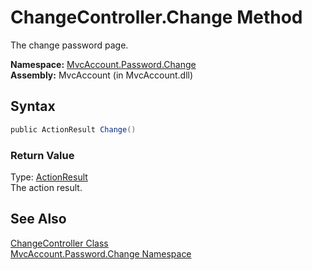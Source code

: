 ChangeController.Change Method
==============================
The change password page.

**Namespace:** [MvcAccount.Password.Change][1]  
**Assembly:** MvcAccount (in MvcAccount.dll)

Syntax
------

```csharp
public ActionResult Change()
```

### Return Value
Type: [ActionResult][2]  
The action result.

See Also
--------
[ChangeController Class][3]  
[MvcAccount.Password.Change Namespace][1]  

[1]: ../README.md
[2]: http://msdn2.microsoft.com/en-us/library/dd493064
[3]: README.md